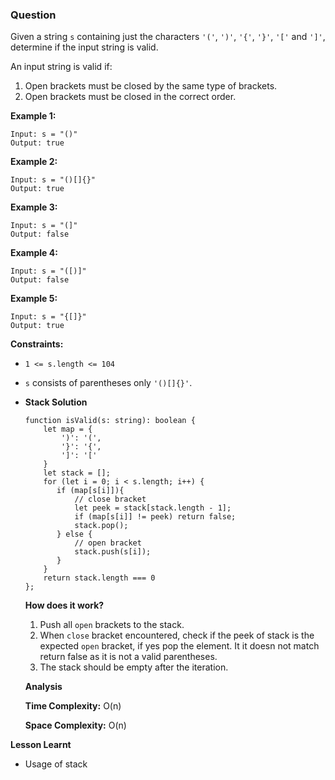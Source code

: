 ### Question

Given a string `s` containing just the characters `'('`, `')'`, `'{'`, `'}'`, `'['` and `']'`, determine if the input string is valid.

An input string is valid if:

1. Open brackets must be closed by the same type of brackets.
2. Open brackets must be closed in the correct order.

**Example 1:**

```
Input: s = "()"
Output: true

```

**Example 2:**

```
Input: s = "()[]{}"
Output: true

```

**Example 3:**

```
Input: s = "(]"
Output: false

```

**Example 4:**

```
Input: s = "([)]"
Output: false

```

**Example 5:**

```
Input: s = "{[]}"
Output: true

```

**Constraints:**

- `1 <= s.length <= 104`
- `s` consists of parentheses only `'()[]{}'`.
- **Stack Solution**

    ```tsx
    function isValid(s: string): boolean {
        let map = {
            ')': '(',
            '}': '{',
            ']': '['
        }
        let stack = [];
        for (let i = 0; i < s.length; i++) {
           if (map[s[i]]){
               // close bracket
               let peek = stack[stack.length - 1];
               if (map[s[i]] != peek) return false;
               stack.pop();
           } else {
               // open bracket
               stack.push(s[i]);
           }
        }
        return stack.length === 0
    };
    ```

    **How does it work?**

    1. Push all `open` brackets to the stack.
    2. When `close` bracket encountered, check if the peek of stack is the expected `open` bracket, if yes pop the element. It it doesn not match return false as it is not a valid parentheses.
    3. The stack should be empty after the iteration.

    **Analysis**

    **Time Complexity:** O(n)

    **Space Complexity:** O(n)

**Lesson Learnt**

- Usage of stack